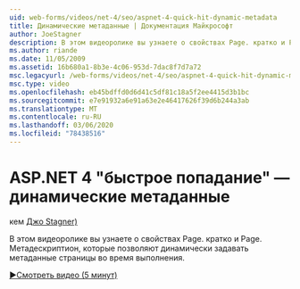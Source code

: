 ```yaml
---
uid: web-forms/videos/net-4/seo/aspnet-4-quick-hit-dynamic-metadata
title: Динамические метаданные | Документация Майкрософт
author: JoeStagner
description: В этом видеоролике вы узнаете о свойствах Page. кратко и Page. Метадескриптион, которые позволяют динамически задавать метаданные страницы во время выполнения Ti...
ms.author: riande
ms.date: 11/05/2009
ms.assetid: 16b680a1-8b3e-4c06-953d-7dac8f7d7a72
msc.legacyurl: /web-forms/videos/net-4/seo/aspnet-4-quick-hit-dynamic-metadata
msc.type: video
ms.openlocfilehash: eb45bdffd0d6d41c5df81c18a5f2ee4415d3b1bc
ms.sourcegitcommit: e7e91932a6e91a63e2e46417626f39d6b244a3ab
ms.translationtype: MT
ms.contentlocale: ru-RU
ms.lasthandoff: 03/06/2020
ms.locfileid: "78438516"
---
```

# <a name="aspnet-4-quick-hit---dynamic-metadata"></a>ASP.NET 4 "быстрое попадание" — динамические метаданные

кем [Джо Stagner)](https://github.com/JoeStagner)

В этом видеоролике вы узнаете о свойствах Page. кратко и Page. Метадескриптион, которые позволяют динамически задавать метаданные страницы во время выполнения. 

[&#9654;Смотреть видео (5 минут)](https://channel9.msdn.com/Blogs/ASP-NET-Site-Videos/aspnet-4-quick-hit-dynamic-metadata)

